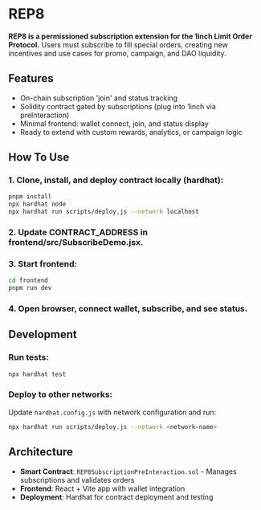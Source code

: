 ﻿# REP8

**REP8 is a permissioned subscription extension for the 1inch Limit Order Protocol.**
Users must subscribe to fill special orders, creating new incentives and use cases for promo, campaign, and DAO liquidity.

## Features
- On-chain subscription 'join' and status tracking
- Solidity contract gated by subscriptions (plug into 1inch via preInteraction)
- Minimal frontend: wallet connect, join, and status display
- Ready to extend with custom rewards, analytics, or campaign logic

## How To Use

### 1. Clone, install, and deploy contract locally (hardhat):
```bash
pnpm install
npx hardhat node
npx hardhat run scripts/deploy.js --network localhost
```

### 2. Update CONTRACT_ADDRESS in frontend/src/SubscribeDemo.jsx.

### 3. Start frontend:
```bash
cd frontend
pnpm run dev
```

### 4. Open browser, connect wallet, subscribe, and see status.

## Development

### Run tests:
```bash
npx hardhat test
```

### Deploy to other networks:
Update `hardhat.config.js` with network configuration and run:
```bash
npx hardhat run scripts/deploy.js --network <network-name>
```

## Architecture

- **Smart Contract**: `REP8SubscriptionPreInteraction.sol` - Manages subscriptions and validates orders
- **Frontend**: React + Vite app with wallet integration
- **Deployment**: Hardhat for contract deployment and testing

